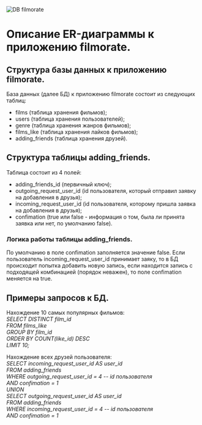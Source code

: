 ![DB filmorate](https://github.com/KotelnikovAV/java-filmorate/assets/155972005/5bc5e4b2-9579-4633-b68f-64a78c16f227)

# Описание ER-диаграммы к приложению filmorate.
## Структура базы данных к приложению filmorate.
База данных (далее БД) к приложению filmorate состоит из следующих таблиц: 
- films (таблица хранения фильмов);
- users (таблица хранения пользователей);
- genre (таблица хранения жанров фильмов);
- films_like (таблица хранения лайков фильмов);
- adding_friends (таблица хранения друзей).

## Структура таблицы adding_friends.
Таблица состоит из 4 полей:
- adding_friends_id (первичный ключ);
- outgoing_request_user_id (id пользователя, который отправил заявку на добавления в друзья);
- incoming_request_user_id (id пользователя, которому пришла заявка на добавления в друзья);
- confimation (true или false - информация о том, была ли принята заявка или нет, по умолчанию false).

### Логика работы таблицы adding_friends.
По умолчанию в поле confimation заполняется значение false. Если пользователь incoming_request_user_id принимает заяку, то в БД происходит попытка добавить новую запись, если находится запись с подходящей комбинацией (порядок неважен), то поле confimation меняется на true.

## Примеры запросов к БД.
Нахождение 10 самых популярных фильмов:  
*SELECT DISTINCT film_id  
FROM films_like  
GROUP BY film_id  
ORDER BY COUNT(like_id) DESC  
LIMIT 10;*  

Нахождение всех друзей пользователя:  
*SELECT incoming_request_user_id AS user_id  
FROM adding_friends  
WHERE outgoing_request_user_id = 4 -- id пользователя  
      AND confimation = 1  
UNION  
SELECT outgoing_request_user_id AS user_id  
FROM adding_friends  
WHERE incoming_request_user_id = 4 -- id пользователя  
      AND confimation = 1*
